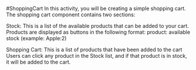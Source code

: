#ShoppingCart
In this activity, you will be creating a simple shopping cart. The shopping cart component contains two sections:

Stock: This is a list of the available products that can be added to your cart. Products are displayed as buttons in the following format: product: available stock (example: Apple:2)

Shopping Cart: This is a list of products that have been added to the cart
Users can click any product in the Stock list, and if that product is in stock, it will be added to the cart.
